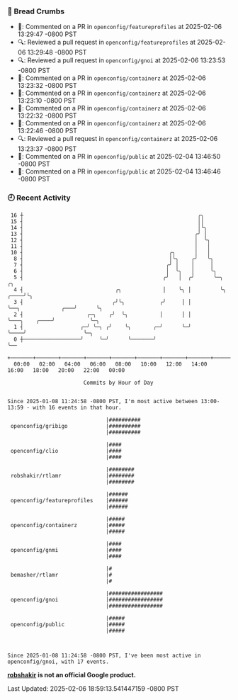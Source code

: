 ### 🍞 Bread Crumbs

 * 💬: Commented on a PR in  `openconfig/featureprofiles` at 2025-02-06 13:29:47 -0800 PST
 * 🔍: Reviewed a pull request in  `openconfig/featureprofiles` at 2025-02-06 13:29:48 -0800 PST
 * 🔍: Reviewed a pull request in  `openconfig/gnoi` at 2025-02-06 13:23:53 -0800 PST
 * 💬: Commented on a PR in  `openconfig/containerz` at 2025-02-06 13:23:32 -0800 PST
 * 💬: Commented on a PR in  `openconfig/containerz` at 2025-02-06 13:23:10 -0800 PST
 * 💬: Commented on a PR in  `openconfig/containerz` at 2025-02-06 13:22:32 -0800 PST
 * 💬: Commented on a PR in  `openconfig/containerz` at 2025-02-06 13:22:46 -0800 PST
 * 🔍: Reviewed a pull request in  `openconfig/containerz` at 2025-02-06 13:23:37 -0800 PST
 * 💬: Commented on a PR in  `openconfig/public` at 2025-02-04 13:46:50 -0800 PST
 * 💬: Commented on a PR in  `openconfig/public` at 2025-02-04 13:46:46 -0800 PST

### 🕘 Recent Activity
```
 16 ┼                                                       ╭╮
 15 ┤                                                       ││
 14 ┤                                                       │╰╮
 13 ┤                                                      ╭╯ │
 12 ┤                                                      │  ╰╮
 11 ┤                                                      │   │
 10 ┤                                              ╭╮      │   │
  8 ┤                                              │╰╮    ╭╯   ╰╮
  7 ┤                                             ╭╯ │    │     │
  6 ┤                                             │  ╰╮   │     ╰╮
  5 ┤                                            ╭╯   │  ╭╯      ╰─╮                          ╭╮
  4 ┤                             ╭╮             │    ╰╮ │         ╰╮                    ╭────╯╰╮
  3 ┤                            ╭╯╰╮           ╭╯     │ │          ╰──╮             ╭───╯      ╰╮
  2 ┤                    ╭─╮    ╭╯  ╰╮          │      │ │             ╰───╮    ╭────╯           ╰─╮
  1 ┤                  ╭─╯ ╰─╮ ╭╯    ╰╮       ╭─╯      ╰─╯                 ╰────╯                  ╰─╮
  0 ┼──────────────────╯     ╰─╯      ╰───────╯                                                      ╰──
    +───────+───────+───────+───────+───────+───────+───────+───────+───────+───────+───────+───────+────
  00:00   02:00   04:00   06:00   08:00   10:00   12:00   14:00   16:00   18:00   20:00   22:00   00:00   

						Commits by Hour of Day


Since 2025-01-08 11:24:58 -0800 PST, I'm most active between 13:00-13:59 - with 16 events in that hour.

```



```
                               |##########
 openconfig/gribigo            |##########
                               |##########

                               |####
 openconfig/clio               |####
                               |####

                               |########
 robshakir/rtlamr              |########
                               |########

                               |######
 openconfig/featureprofiles    |######
                               |######

                               |#####
 openconfig/containerz         |#####
                               |#####

                               |####
 openconfig/gnmi               |####
                               |####

                               |#
 bemasher/rtlamr               |#
                               |#

                               |#################
 openconfig/gnoi               |#################
                               |#################

                               |#####
 openconfig/public             |#####
                               |#####



Since 2025-01-08 11:24:58 -0800 PST, I've been most active in openconfig/gnoi, with 17 events.

```
**[robshakir](mailto:robjs@google.com) is not an official Google product.**  


Last Updated: 2025-02-06 18:59:13.541447159 -0800 PST
